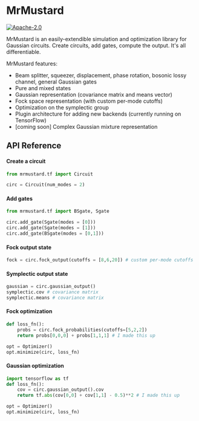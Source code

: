 # MrMustard

[![Apache-2.0](https://img.shields.io/badge/License-Apache--2.0-blue)](https://opensource.org/licenses/Apache-2.0)

MrMustard is an easily-extendible simulation and optimization library for Gaussian circuits.
Create circuits, add gates, compute the output. It's all differentiable. 

MrMustard features:
- Beam splitter, squeezer, displacement, phase rotation, bosonic lossy channel, general Gaussian gates
- Pure and mixed states
- Gaussian representation (covariance matrix and means vector)
- Fock space representation (with custom per-mode cutoffs)
- Optimization on the symplectic group
- Plugin architecture for adding new backends (currently running on TensorFlow)
- [coming soon] Complex Gaussian mixture representation 


## API Reference

#### Create a circuit
```python
from mrmustard.tf import Circuit

circ = Circuit(num_modes = 2)
```

#### Add gates
```python
from mrmustard.tf import BSgate, Sgate

circ.add_gate(Sgate(modes = [0]))
circ.add_gate(Sgate(modes = [1]))
circ.add_gate(BSgate(modes = [0,1]))
```

#### Fock output state
```python
fock = circ.fock_output(cutoffs = [8,6,20]) # custom per-mode cutoffs
```

#### Symplectic output state
```python
gaussian = circ.gaussian_output()
symplectic.cov # covariance matrix
symplectic.means # covariance matrix
```

#### Fock optimization
```python
def loss_fn():
    probs = circ.fock_probabilities(cutoffs=[5,2,2])
    return probs[0,0,0] + probs[1,1,1] # I made this up

opt = Optimizer()
opt.minimize(circ, loss_fn)
```

#### Gaussian optimization
```python
import tensorflow as tf
def loss_fn():
    cov = circ.gaussian_output().cov
    return tf.abs(cov[0,0] + cov[1,1] - 0.5)**2 # I made this up

opt = Optimizer()
opt.minimize(circ, loss_fn)
```